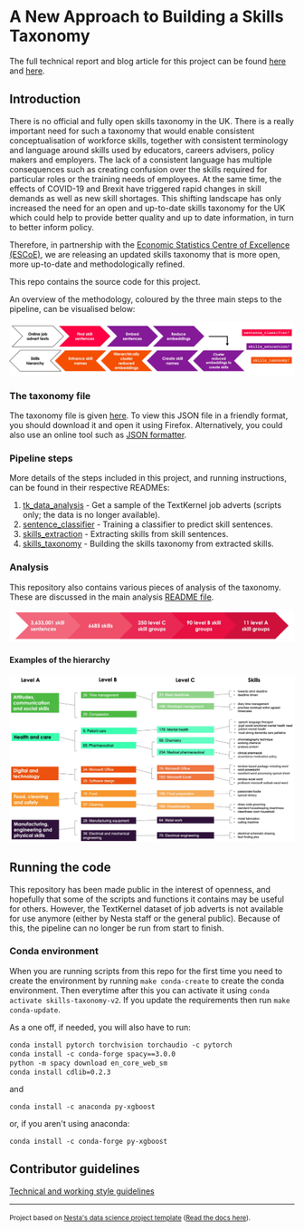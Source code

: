 # A New Approach to Building a Skills Taxonomy

The full technical report and blog article for this project can be found [here](https://www.escoe.ac.uk/publications/a-new-approach-to-building-a-skills-taxonomy/) and [here](https://www.escoe.ac.uk/building-a-skills-taxonomy-for-the-uk/).

## Introduction

There is no official and fully open skills taxonomy in the UK. There is a really important need for such a taxonomy that would enable consistent conceptualisation of workforce skills, together with consistent terminology and language around skills used by educators, careers advisers, policy makers and employers. The lack of a consistent language has multiple consequences such as creating confusion over the skills required for particular roles or the training needs of employees. At the same time, the effects of COVID-19 and Brexit have triggered rapid changes in skill demands as well as new skill shortages. This shifting landscape has only increased the need for an open and up-to-date skills taxonomy for the UK which could help to provide better quality and up to date information, in turn to better inform policy.

Therefore, in partnership with the [Economic Statistics Centre of Excellence (ESCoE)](https://www.escoe.ac.uk/), we are releasing an updated skills taxonomy that is more open, more up-to-date and methodologically refined.

This repo contains the source code for this project.

An overview of the methodology, coloured by the three main steps to the pipeline, can be visualised below:

![](./outputs/reports/figures/Jan%202022/methodology_overview_pipeline.jpg)

### The taxonomy file

The taxonomy file is given [here](./outputs/taxonomy_data/2022.01.21_hierarchy_structure_named.json). To view this JSON file in a friendly format, you should download it and open it using Firefox. Alternatively, you could also use an online tool such as [JSON formatter](https://jsonformatter.org/json-viewer).

### Pipeline steps

More details of the steps included in this project, and running instructions, can be found in their respective READMEs:

1. [tk_data_analysis](skills_taxonomy_v2/pipeline/tk_data_analysis/README.md) - Get a sample of the TextKernel job adverts (scripts only; the data is no longer available).
2. [sentence_classifier](skills_taxonomy_v2/pipeline/sentence_classifier/README.md) - Training a classifier to predict skill sentences.
3. [skills_extraction](skills_taxonomy_v2/pipeline/skills_extraction/README.md) - Extracting skills from skill sentences.
4. [skills_taxonomy](skills_taxonomy_v2/pipeline/skills_taxonomy/README.md) - Building the skills taxonomy from extracted skills.

### Analysis

This repository also contains various pieces of analysis of the taxonomy. These are discussed in the main analysis [README file](skills_taxonomy_v2/analysis/README.md).

<img src="./outputs/reports/figures/Jan 2022/hierarchy_numbers.jpg" width="700">

#### Examples of the hierarchy
<img src="./outputs/reports/figures/Jan 2022/taxonomy_example.jpg" width="700">


## Running the code

This repository has been made public in the interest of openness, and hopefully that some of the scripts and functions it contains may be useful for others. However, the TextKernel dataset of job adverts is not available for use anymore (either by Nesta staff or the general public). Because of this, the pipeline can no longer be run from start to finish.

### Conda environment

When you are running scripts from this repo for the first time you need to create the environment by running `make conda-create` to create the conda environment. Then everytime after this you can activate it using `conda activate skills-taxonomy-v2`. If you update the requirements then run `make conda-update`.

As a one off, if needed, you will also have to run:

```
conda install pytorch torchvision torchaudio -c pytorch
conda install -c conda-forge spacy==3.0.0
python -m spacy download en_core_web_sm
conda install cdlib=0.2.3
```
and
```
conda install -c anaconda py-xgboost
```
or, if you aren't using anaconda:
```
conda install -c conda-forge py-xgboost
```


## Contributor guidelines

[Technical and working style guidelines](https://github.com/nestauk/ds-cookiecutter/blob/master/GUIDELINES.md)

---

<small><p>Project based on <a target="_blank" href="https://github.com/nestauk/ds-cookiecutter">Nesta's data science project template</a>
(<a href="http://nestauk.github.io/ds-cookiecutter">Read the docs here</a>).
</small>
